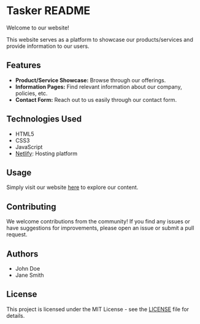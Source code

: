 # Tasker README

Welcome to our website!

This website serves as a platform to showcase our products/services and provide information to our users.

## Features

- **Product/Service Showcase:** Browse through our offerings.
- **Information Pages:** Find relevant information about our company, policies, etc.
- **Contact Form:** Reach out to us easily through our contact form.

## Technologies Used

- HTML5
- CSS3
- JavaScript
- [Netlify](https://www.netlify.com/): Hosting platform

## Usage

Simply visit our website [here](https://effulgent-swan-21195f.netlify.app/) to explore our content.

## Contributing

We welcome contributions from the community! If you find any issues or have suggestions for improvements, please open an issue or submit a pull request.

## Authors

- John Doe
- Jane Smith

## License

This project is licensed under the MIT License - see the [LICENSE](LICENSE) file for details.
